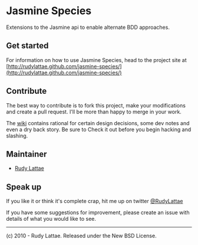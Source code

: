 # Jasmine Species

Extensions to the Jasmine api to enable alternate BDD approaches.


## Get started

For information on how to use Jasmine Species, head to the project site at 
[http://rudylattae.github.com/jasmine-species/](http://rudylattae.github.com/jasmine-species/)


## Contribute

The best way to contribute is to fork this project, make your modifications and 
create a pull request. I'll be more than happy to merge in your work.

The [wiki](https://github.com/rudylattae/jasmine-species/wiki) contains rational 
for certain design decisions, some dev notes and even a dry back story. 
Be sure to Check it out before you begin hacking and slashing.


## Maintainer

* [Rudy Lattae](http://bitorb.com)


## Speak up

If you like it or think it's complete crap, hit me up on twitter 
[@RudyLattae](http://twitter.com/RudyLattae)

If you have some suggestions for improvement, please create an issue with details 
of what you would like to see.

-----

(c) 2010 - Rudy Lattae. Released under the New BSD License.